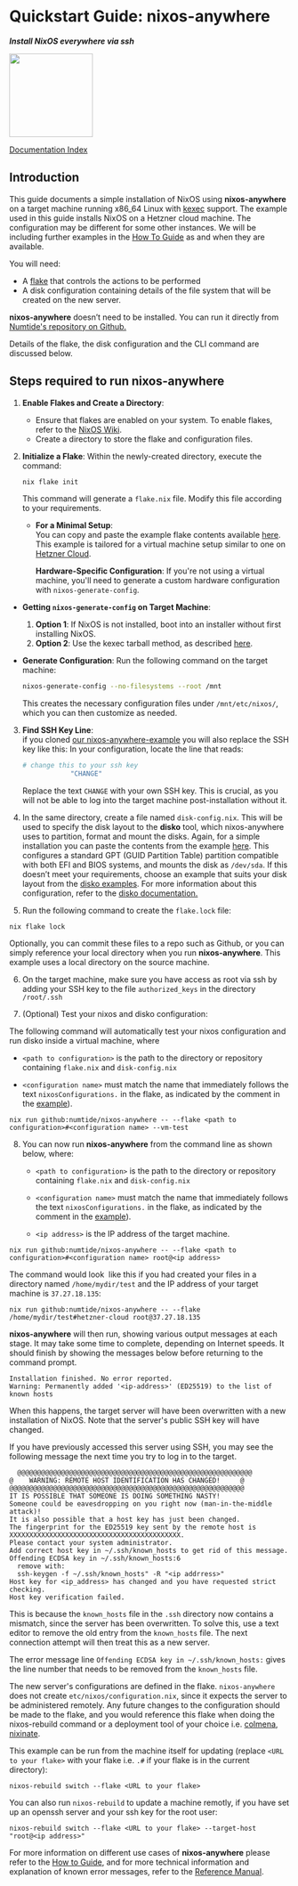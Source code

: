 # Quickstart Guide: nixos-anywhere

**_Install NixOS everywhere via ssh_**

<img src="https://raw.githubusercontent.com/numtide/nixos-anywhere/main/docs/logo.png" width="150" height="150">

[Documentation Index](./INDEX.md)

## Introduction

This guide documents a simple installation of NixOS using **nixos-anywhere** on
a target machine running x86_64 Linux with
[kexec](https://man7.org/linux/man-pages/man8/kexec.8.html) support. The example
used in this guide installs NixOS on a Hetzner cloud machine. The configuration
may be different for some other instances. We will be including further examples
in the [How To Guide](./howtos/INDEX.md) as and when they are available.

You will need:

- A [flake](https://nixos.wiki/wiki/Flakes) that controls the actions to be
  performed
- A disk configuration containing details of the file system that will be
  created on the new server.

**nixos-anywhere** doesn’t need to be installed. You can run it directly from
[Numtide's repository on Github.](https://github.com/numtide/nixos-anywhere)

Details of the flake, the disk configuration and the CLI command are discussed
below.

## Steps required to run nixos-anywhere

1. **Enable Flakes and Create a Directory**:

   - Ensure that flakes are enabled on your system. To enable flakes, refer to
     the [NixOS Wiki](https://nixos.wiki/wiki/Flakes#enable-flakes).
   - Create a directory to store the flake and configuration files.

2. **Initialize a Flake**: Within the newly-created directory, execute the
   command:

   ```bash
   nix flake init
   ```

   This command will generate a `flake.nix` file. Modify this file according to
   your requirements.

   - **For a Minimal Setup**:\
     You can copy and paste the example flake contents available
     [here](https://github.com/numtide/nixos-anywhere-examples/blob/main/flake.nix).
     This example is tailored for a virtual machine setup similar to one on
     [Hetzner Cloud](https://www.hetzner.com/cloud).

     **Hardware-Specific Configuration**: If you're not using a virtual machine,
     you'll need to generate a custom hardware configuration with
     `nixos-generate-config`.

- **Getting `nixos-generate-config` on Target Machine**:

  1. **Option 1**: If NixOS is not installed, boot into an installer without
     first installing NixOS.
  2. **Option 2**: Use the kexec tarball method, as described
     [here](https://github.com/nix-community/nixos-images#kexec-tarballs).

- **Generate Configuration**: Run the following command on the target machine:

  ```bash
  nixos-generate-config --no-filesystems --root /mnt
  ```

  This creates the necessary configuration files under `/mnt/etc/nixos/`, which
  you can then customize as needed.

3. **Find SSH Key Line**:\
   if you cloned
   [our nixos-anywhere-example](https://github.com/numtide/nixos-anywhere-examples/blob/main/flake.nix)
   you will also replace the SSH key like this: In your configuration, locate
   the line that reads:

   ```bash
   # change this to your ssh key
               "CHANGE"
   ```

   Replace the text `CHANGE` with your own SSH key. This is crucial, as you will
   not be able to log into the target machine post-installation without it.

4. In the same directory, create a file named `disk-config.nix`. This will be
   used to specify the disk layout to the **disko** tool, which nixos-anywhere
   uses to partition, format and mount the disks. Again, for a simple
   installation you can paste the contents from the example
   [here](https://github.com/numtide/nixos-anywhere-examples/blob/main/disk-config.nix).
   This configures a standard GPT (GUID Partition Table) partition compatible
   with both EFI and BIOS systems, and mounts the disk as `/dev/sda`. If this
   doesn’t meet your requirements, choose an example that suits your disk layout
   from the
   [disko examples](https://github.com/nix-community/disko/tree/master/example).
   For more information about this configuration, refer to the
   [disko documentation.](https://github.com/nix-community/disko)

5. Run the following command to create the `flake.lock` file:

```
nix flake lock
```

Optionally, you can commit these files to a repo such as Github, or you can
simply reference your local directory when you run **nixos-anywhere**. This
example uses a local directory on the source machine.

6. On the target machine, make sure you have access as root via ssh by adding
   your SSH key to the file `authorized_keys` in the directory `/root/.ssh`

7. (Optional) Test your nixos and disko configuration:

The following command will automatically test your nixos configuration and run
disko inside a virtual machine, where

- `<path to configuration>` is the path to the directory or repository
  containing `flake.nix` and `disk-config.nix`

- `<configuration name>` must match the name that immediately follows the text
  `nixosConfigurations.` in the flake, as indicated by the comment in the
  [example](https://github.com/numtide/nixos-anywhere-examples/blob/main/flake.nix)).

```
nix run github:numtide/nixos-anywhere -- --flake <path to configuration>#<configuration name> --vm-test
```

8. You can now run **nixos-anywhere** from the command line as shown below,
   where:

   - `<path to configuration>` is the path to the directory or repository
     containing `flake.nix` and `disk-config.nix`

   - `<configuration name>` must match the name that immediately follows the
     text `nixosConfigurations.` in the flake, as indicated by the comment in
     the
     [example](https://github.com/numtide/nixos-anywhere-examples/blob/main/flake.nix)).

   - `<ip address>` is the IP address of the target machine.

```
nix run github:numtide/nixos-anywhere -- --flake <path to configuration>#<configuration name> root@<ip address>
```

The command would look  like this if you had created your files in a directory
named `/home/mydir/test` and the IP address of your target machine is
`37.27.18.135`:

```
nix run github:numtide/nixos-anywhere -- --flake /home/mydir/test#hetzner-cloud root@37.27.18.135
```

**nixos-anywhere** will then run, showing various output messages at each stage.
It may take some time to complete, depending on Internet speeds. It should
finish by showing the messages below before returning to the command prompt.

```
Installation finished. No error reported.
Warning: Permanently added '<ip-address>' (ED25519) to the list of known hosts
```

When this happens, the target server will have been overwritten with a new
installation of NixOS. Note that the server's public SSH key will have changed.

If you have previously accessed this server using SSH, you may see the following
message the next time you try to log in to the target.

```
  @@@@@@@@@@@@@@@@@@@@@@@@@@@@@@@@@@@@@@@@@@@@@@@@@@@@@@@@@@@
@    WARNING: REMOTE HOST IDENTIFICATION HAS CHANGED!     @
@@@@@@@@@@@@@@@@@@@@@@@@@@@@@@@@@@@@@@@@@@@@@@@@@@@@@@@@@@@
IT IS POSSIBLE THAT SOMEONE IS DOING SOMETHING NASTY!
Someone could be eavesdropping on you right now (man-in-the-middle attack)!
It is also possible that a host key has just been changed.
The fingerprint for the ED25519 key sent by the remote host is
XXXXXXXXXXXXXXXXXXXXXXXXXXXXXXXXXXXXXXXXXXX.
Please contact your system administrator.
Add correct host key in ~/.ssh/known_hosts to get rid of this message.
Offending ECDSA key in ~/.ssh/known_hosts:6
  remove with:
  ssh-keygen -f ~/.ssh/known_hosts" -R "<ip addrress>"
Host key for <ip_address> has changed and you have requested strict checking.
Host key verification failed.
```

This is because the `known_hosts` file in the `.ssh` directory now contains a
mismatch, since the server has been overwritten. To solve this, use a text
editor to remove the old entry from the `known_hosts` file. The next connection
attempt will then treat this as a new server.

The error message line `Offending ECDSA key in ~/.ssh/known_hosts:` gives the
line number that needs to be removed from the `known_hosts` file.

The new server's configurations are defined in the flake. `nixos-anywhere` does
not create `etc/nixos/configuration.nix`, since it expects the server to be
administered remotely. Any future changes to the configuration should be made to
the flake, and you would reference this flake when doing the nixos-rebuild
command or a deployment tool of your choice i.e.
[colmena](https://github.com/zhaofengli/colmena),
[nixinate](https://github.com/MatthewCroughan/nixinate).

This example can be run from the machine itself for updating (replace
`<URL to your flake>` with your flake i.e. `.#` if your flake is in the current
directory):

```
nixos-rebuild switch --flake <URL to your flake>
```

You can also run `nixos-rebuild` to update a machine remotly, if you have set up
an openssh server and your ssh key for the root user:

```
nixos-rebuild switch --flake <URL to your flake> --target-host "root@<ip address>"
```

For more information on different use cases of **nixos-anywhere** please refer
to the [How to Guide](./howtos/INDEX.md), and for more technical information and
explanation of known error messages, refer to the
[Reference Manual](./reference.md).
